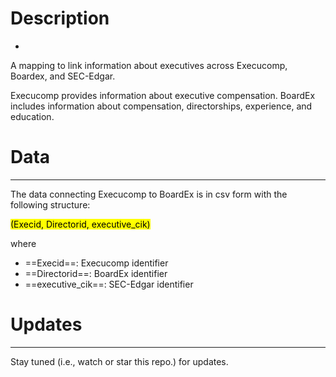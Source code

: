 # Description 
-
A mapping to link information about executives across Execucomp, Boardex, and SEC-Edgar.

Execucomp provides information about executive compensation. BoardEx includes information about compensation, directorships, experience, and education.

# Data
---

The data connecting Execucomp to BoardEx is in csv form with the following structure:

<mark>(Execid, Directorid, executive_cik)</mark>

where

* ==Execid==: Execucomp identifier
* ==Directorid==: BoardEx identifier
* ==executive_cik==: SEC-Edgar identifier

# Updates
---

Stay tuned (i.e., watch or star this repo.) for updates.
